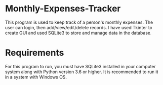 # Monthly-Expenses-Tracker
This program is used to keep track of a person's monthly expenses. The user can login, then add/view/edit/delete records. I have used Tkinter to create GUI and used SQLite3 to store and manage data in the database.
# Requirements
For this program to run, you must have SQLite3 installed in your computer system along with Python version 3.6 or higher. It is recommended to run it in a system with Windows OS.
